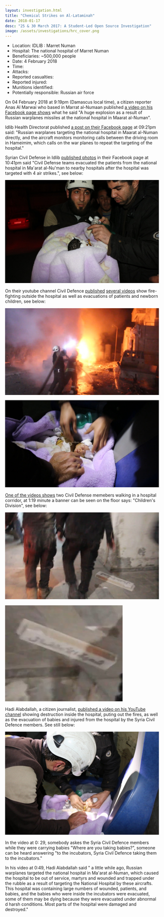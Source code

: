 ```yaml
---
layout: investigation.html
title: "Chemical Strikes on Al-Lataminah"
date: 2018-01-17
desc: "25 & 30 March 2017: A Student-Led Open Source Investigation"
image: /assets/investigations/hrc_cover.png
---
```


- Location: IDLIB : Marret Numan
- Hospital: The national hospital of Marret Numan
- Beneficiaries: ~500,000 people
- Date: 4 February 2018
- Time:
- Attacks:
- Reported casualties:
- Reported injured:
- Munitions identified:
- Potentially responsible: Russian air force

On 04 February 2018 at 9:19pm (Damascus local time), a citizen reporter Anas Al Marwai who based in Marrat al-Numaan published [a video on his Facebook page shows](https://www.facebook.com/100010399271536/videos/559320804424557/) what he said "A huge explosion as a result of Russian warplanes missiles at the national hospital in Maarat al-Numan".

Idlib Health Directorat published [a post on their Facebook page](https://www.facebook.com/Idleb.Health.Directorate/posts/1200613503375336) at 09:21pm said: "Russian warplanes targeting the national hospital in Maarat al-Numan directly, and the aircraft monitors monitoring calls between the driving room in Hameimim, which calls on the war planes to repeat the targeting of the hospital."

Syrian Civil Defense in Idlib [published photos](https://www.facebook.com/SyrianCivilDefenceIdlibWhiteHelmets/posts/1562499310515786) in their Facebook page at 10:41pm said "Civil Defense teams evacuated the patients from the national hospital in Ma'arat al-Nu'man to nearby hospitals after the hospital was targeted with 4 air strikes.", see below:

![national01](assets/national01.jpg)

On their youtube channel Civil Defence [published](https://www.youtube.com/watch?v=V4Nt8JWXVcQ) [several videos](https://www.youtube.com/watch?v=de7N2n7eYJc) show fire-fighting outside the hospital as well as evacuations of patients and newborn children, see below:

![national03](assets/national03.jpg)

![national04](assets/national04.jpg)

[One of the videos shows](https://www.youtube.com/watch?v=d6oF9r2oFv0) two Civil Defense memebers walking in a hospital corridor, at 1:19 minute a banner can be seen on the floor says: "Children's Division", see below:

![national02](assets/national02.jpg)

![national05](assets/national05.jpg)

Hadi Alabdallah, a citizen journalist, [published a video on his YouTube channel](https://www.youtube.com/watch?v=HcMurYLYlEo) showing destruction inside the hospital, puting out the fires, as well as the evacuation of babies and injured from the hospital by the Syria Civil Defence members. See still below:

![national06](assets/national06.jpg)

In the video at 0: 29, somebody askes the Syria Civil Defence members while they were carrying babies "Where are you taking babies?", someone can be heard answering "to the incubators, Syria Civil Defence taking them to the incubators."

In his video at 0:49, Hadi Alabdallah said " a little while ago, Russian warplanes targeted the national hospital in Ma'arat al-Numan, which caused the hospital to be out of service, martyrs and wounded and trapped under the rubble as a result of targeting the National Hospital by these aircrafts. This hospital was containing large numbers of wounded, patients, and babies, and the babies who were inside the incubators were evacuated, some of them may be dying because they were evacuated under abnormal d harsh conditions. Most parts of the hospital were damaged and destroyed."
